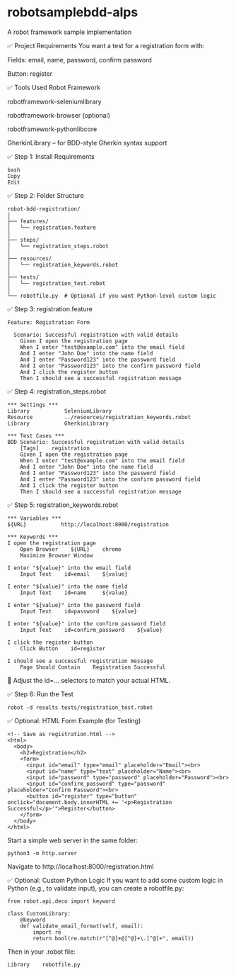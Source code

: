 # robotsamplebdd-alps
A robot framework sample implementation 

✅ Project Requirements
You want a test for a registration form with:

Fields: email, name, password, confirm password

Button: register

✅ Tools Used
Robot Framework

robotframework-seleniumlibrary

robotframework-browser (optional)

robotframework-pythonlibcore

GherkinLibrary – for BDD-style Gherkin syntax support

✅ Step 1: Install Requirements
```
bash
Copy
Edit

```
✅ Step 2: Folder Structure
```
robot-bdd-registration/
│
├── features/
│   └── registration.feature
│
├── steps/
│   └── registration_steps.robot
│
├── resources/
│   └── registration_keywords.robot
│
├── tests/
│   └── registration_test.robot
│
└── robotfile.py  # Optional if you want Python-level custom logic

```

✅ Step 3: registration.feature
```
Feature: Registration Form

  Scenario: Successful registration with valid details
    Given I open the registration page
    When I enter "test@example.com" into the email field
    And I enter "John Doe" into the name field
    And I enter "Password123" into the password field
    And I enter "Password123" into the confirm password field
    And I click the register button
    Then I should see a successful registration message

```

✅ Step 4: registration_steps.robot
```
*** Settings ***
Library           SeleniumLibrary
Resource          ../resources/registration_keywords.robot
Library           GherkinLibrary

*** Test Cases ***
BDD Scenario: Successful registration with valid details
    [Tags]    registration
    Given I open the registration page
    When I enter "test@example.com" into the email field
    And I enter "John Doe" into the name field
    And I enter "Password123" into the password field
    And I enter "Password123" into the confirm password field
    And I click the register button
    Then I should see a successful registration message

```

✅ Step 5: registration_keywords.robot

```
*** Variables ***
${URL}           http://localhost:8000/registration

*** Keywords ***
I open the registration page
    Open Browser    ${URL}    chrome
    Maximize Browser Window

I enter "${value}" into the email field
    Input Text    id=email    ${value}

I enter "${value}" into the name field
    Input Text    id=name     ${value}

I enter "${value}" into the password field
    Input Text    id=password    ${value}

I enter "${value}" into the confirm password field
    Input Text    id=confirm_password    ${value}

I click the register button
    Click Button    id=register

I should see a successful registration message
    Page Should Contain    Registration Successful

```
📝 Adjust the id=... selectors to match your actual HTML.

✅ Step 6: Run the Test
```
robot -d results tests/registration_test.robot
```
✅ Optional: HTML Form Example (for Testing)
```
<!-- Save as registration.html -->
<html>
  <body>
    <h2>Registration</h2>
    <form>
      <input id="email" type="email" placeholder="Email"><br>
      <input id="name" type="text" placeholder="Name"><br>
      <input id="password" type="password" placeholder="Password"><br>
      <input id="confirm_password" type="password" placeholder="Confirm Password"><br>
      <button id="register" type="button" onclick="document.body.innerHTML += '<p>Registration Successful</p>'">Register</button>
    </form>
  </body>
</html>

```
Start a simple web server in the same folder:
```
python3 -m http.server

```
Navigate to http://localhost:8000/registration.html

✅ Optional: Custom Python Logic
If you want to add some custom logic in Python (e.g., to validate input), you can create a robotfile.py:
```
from robot.api.deco import keyword

class CustomLibrary:
    @keyword
    def validate_email_format(self, email):
        import re
        return bool(re.match(r"[^@]+@[^@]+\.[^@]+", email))

```
Then in your .robot file:
```
Library    robotfile.py

```

